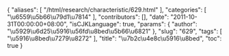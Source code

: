 {
    "aliases": [
        "/html/research/characteristic/629.html"
    ],
    "categories": [
        "\u6559\u5b66\u79d1\u7814"
    ],
    "contributors": [],
    "date": "2011-10-31T00:00:00+08:00",
    "isCJKLanguage": true,
    "params": {
        "author": "\u5929\u6d25\u5916\u56fd\u8bed\u5b66\u6821"
    },
    "slug": "629",
    "tags": [
        "\u5916\u8bed\u7279\u8272"
    ],
    "title": "\u7b2c\u4e8c\u5916\u8bed",
    "toc": true
}
